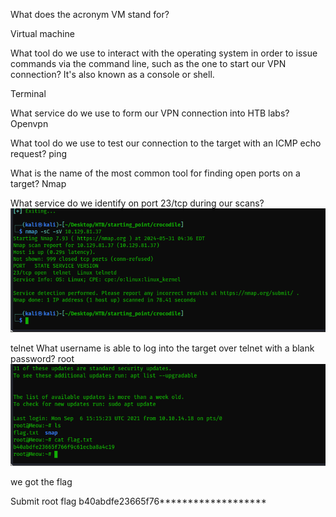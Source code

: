What does the acronym VM stand for?

Virtual machine

What tool do we use to interact with the operating system in order to issue commands via the command line, such as the one to start our VPN connection? It's also known as a console or shell.

Terminal

What service do we use to form our VPN connection into HTB labs?
Openvpn

What tool do we use to test our connection to the target with an ICMP echo request?
ping

What is the name of the most common tool for finding open ports on a target?
Nmap

What service do we identify on port 23/tcp during our scans?
![](../../../attachments/Pasted%20image%2020240531141353.png)

telnet
What username is able to log into the target over telnet with a blank password?
root
![](../../../attachments/Pasted%20image%2020240531141709.png)

we got the flag 

Submit root flag
b40abdfe23665f76*******************